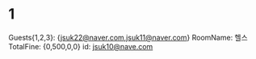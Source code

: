 # 1

Guests{1,2,3}: {jsuk22@naver.com,jsuk11@naver.com}
RoomName: 헬스
TotalFine: {0,500,0,0}
id: jsuk10@nave.com